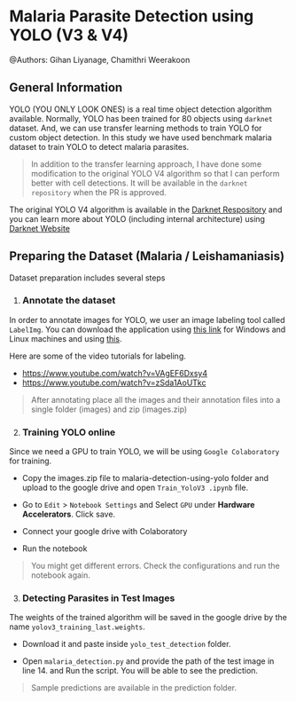 # Malaria Parasite Detection using YOLO (V3 & V4)
@Authors: Gihan Liyanage, Chamithri Weerakoon

## General Information
YOLO (YOU ONLY LOOK ONES) is a real time object detection algorithm available. Normally, YOLO has been trained for 80 objects using `darknet` dataset. And, we can use transfer learning methods to train YOLO for custom object detection. In this study we have used benchmark malaria dataset to train YOLO to detect malaria parasites.

> In addition to the transfer learning approach, I have done some modification to the original YOLO V4 algorithm so that I can perform better with cell detections. It will be available in the `darknet repository` when the PR is approved.

The original YOLO V4 algorithm is available in the [Darknet Respository](https://github.com/pjreddie/darknet) and you can learn more about YOLO (including internal architecture) using [Darknet Website](https://pjreddie.com/darknet/yolo/)

## Preparing the Dataset (Malaria / Leishamaniasis)
Dataset preparation includes several steps

1. ### Annotate the dataset 

In order to annotate images for YOLO, we user an image labeling tool called `LabelImg`. You can download the application using [this link](https://tzutalin.github.io/labelImg/) for Windows and Linux machines and using [this](https://github.com/tzutalin/labelImg#macOS).

Here are some of the video tutorials for labeling.
  - https://www.youtube.com/watch?v=VAgEF6Dxsy4 
  - https://www.youtube.com/watch?v=zSda1AoUTkc

> After annotating place all the images and their annotation files into a single folder (images) and zip (images.zip)

2. ### Training YOLO online

Since we need a GPU to train YOLO, we will be using `Google Colaboratory` for training.

  - Copy the images.zip file to malaria-detection-using-yolo folder and upload to the google drive and open `Train_YoloV3 .ipynb` file.

  - Go to `Edit` > `Notebook Settings`  and Select `GPU` under **Hardware Accelerators**. Click save.

  - Connect your google drive with Colaboratory

  - Run the notebook

> You might get different errors. Check the configurations and run the notebook again.

3. ### Detecting Parasites in Test Images

The weights of the trained algorithm will be saved in the google drive by the name `yolov3_training_last.weights`. 

  - Download it and paste inside `yolo_test_detection` folder.

  - Open `malaria_detection.py` and provide the path of the test image in line 14. and Run the script. You will be able to see the prediction.

> Sample predictions are available in the prediction folder. 